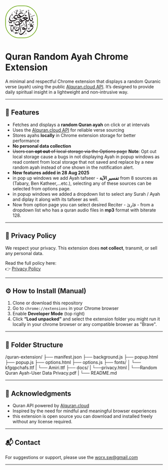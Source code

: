 <img width="100" height="100" alt="image" src="ayah.png" style=" border-radius: 45px;
  border: 2px solid #73AD21;"/>
# Quran Random Ayah Chrome Extension

A minimal and respectful Chrome extension that displays a random Quranic verse (ayah) using the public [Alquran.cloud API](https://alquran.cloud/api). It’s designed to provide daily spiritual insight in a lightweight and non-intrusive way.

---

## 🕌 Features

- Fetches and displays a **random Quran ayah** on click or at intervals
- Uses the [Alquran.cloud API](https://alquran.cloud/api) for reliable verse sourcing
- Stores ayahs **locally** in Chrome extension storage for better performance
- **No personal data collection**
- <strike>Users can **opt out** of local storage via the Options page</strike> **Note**: Opt out local storage cause a bugs in not displaying Ayah in popup windows as read content from local storage that not saved and replace by a new random ayah instead of one shown in the notification alert.
- **New features added in 28 Aug 2025**
- in pop up windows we add Ayah tafseer - **تفسير الآية** from 8 sources as (Tabary, Ben Katheer,...etc.), selecting any of these sources can be selected from options page.
- in popup windows we added a dropdown list to select any Surah / Ayah and diplay it along with its tafseer as well.
- Now from option page you can select desired Reciter - قارئ - from a dropdown list who has a quran audio files in **mp3** format with biterate 128.

---

## 🔐 Privacy Policy

We respect your privacy. This extension does **not collect**, transmit, or sell any personal data.

Read the full policy here:  
👉 [Privacy Policy](https://worxsr.github.io/randomAyah/privacy.html)

---

## ⚙️ How to Install (Manual)

1. Clone or download this repository
2. Go to `chrome://extensions` in your Chrome browser
3. Enable **Developer Mode** (top right)
4. Click **“Load unpacked”** and select the extension folder
you might run it locally in your chrome browser or any compatible browser as "Brave".
---

## 📁 Folder Structure

/quran-extension/
├── manifest.json
├── background.js
├── popup.html
├── popup.js
├── options.html
├── options.js
├── fonts/
│ └── kfgqpchafs.ttf
| └── Amiri.ttf
├── docs/
|  └──privacy.html
|  └──Random Quran Ayah-User Data Privacy.pdf
|  └── README.md


---

## 🧠 Acknowledgments

- Quran API powered by [Alquran.cloud](https://alquran.cloud/)
- Inspired by the need for mindful and meaningful browser experiences
- this extension is open source you can download and installed freely without any license required.

---

## 📬 Contact

For suggestions or support, please use the worx.sw@gmail.com

---


